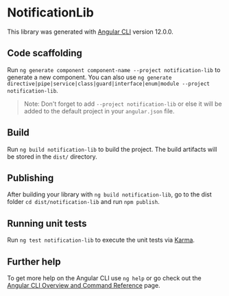 # NotificationLib

This library was generated with [Angular CLI](https://github.com/angular/angular-cli) version 12.0.0.

## Code scaffolding

Run `ng generate component component-name --project notification-lib` to generate a new component. You can also use `ng generate directive|pipe|service|class|guard|interface|enum|module --project notification-lib`.
> Note: Don't forget to add `--project notification-lib` or else it will be added to the default project in your `angular.json` file. 

## Build

Run `ng build notification-lib` to build the project. The build artifacts will be stored in the `dist/` directory.

## Publishing

After building your library with `ng build notification-lib`, go to the dist folder `cd dist/notification-lib` and run `npm publish`.

## Running unit tests

Run `ng test notification-lib` to execute the unit tests via [Karma](https://karma-runner.github.io).

## Further help

To get more help on the Angular CLI use `ng help` or go check out the [Angular CLI Overview and Command Reference](https://angular.io/cli) page.
